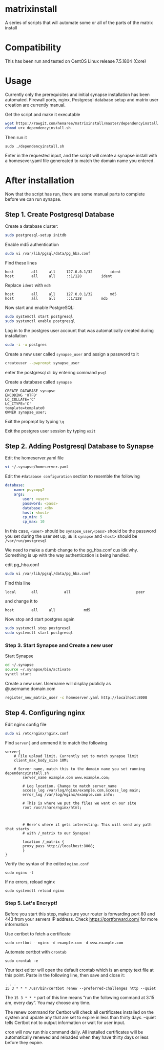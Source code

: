 # matrixinstall

A series of scripts that will automate some or all of the parts of the matrix install

# Compatibility

This has been run and tested on CentOS Linux release 7.5.1804 (Core)


# Usage

Currently only the prerequisites and initial synapse installation has been automated. Firewall ports, nginx, Postgresql database setup and matrix user creation are currently manual.

Get the script and make it executable

```bash
wget https://rawgit.com/henaree/matrixinstall/master/dependencyinstall.sh
chmod u+x dependencyinstall.sh
```

Then run it

```
sudo ./dependencyinstall.sh
```

Enter in the requested input, and the script will create a synapse install with a homesever.yaml file genereated to match the domain name you entered.

# After installation

Now that the script has run, there are some manual parts to complete before we can run synapse.

## Step 1. Create Postgresql Database

Create a database cluster:

```bash
sudo postgresql-setup initdb
```

Enable md5 authentication

```bash
sudo vi /var/lib/pgsql/data/pg_hba.conf
```

Find these lines

```
host		all		all		127.0.0.1/32		ident
host		all		all		::1/128			ident
```

Replace ```ident``` with ```md5```

```
host		all		all		127.0.0.1/32		md5
host		all		all		::1/128			md5
```
Now start and enable PostgreSQL:

```bash
sudo systemctl start postgresql
sudo systemctl enable postgresql
```

Log in to the postgres user account that was automatically created during installation

```bash
sudo -i -u postgres
```

Create a new user called ```synapse_user``` and assign a password to it

```bash
createuser --pwprompt synapse_user
```
enter the postgresql cli by entering command ```psql```

Create a database called ```synapse```

```postgresql
CREATE DATABASE synapse
ENCODING 'UTF8'
LC_COLLATE='C'
LC_CTYPE='C'
template=template0
OWNER synapse_user;
```

Exit the propmpt by typing ```\q```

Exit the postgres user session by typing ```exit```

## Step 2. Adding Postgresql Database to Synapse

Edit the homeserver.yaml file

```bash
vi ~/.synapse/homeserver.yaml
```

Edit the ```#database configuration``` section to resemble the following

```homeserver.yaml
database:
    name: psycopg2
    args:
        user: <user>
        password: <pass>
        database: <db>
        host: <host>
        cp_min: 5
        cp_max: 10
```
In this case, ```<user>``` should be ```synapse_user```,```<pass>``` should be the password you set during the user set up, ```db``` is ```synapse``` and ```<host>``` should be ```/var/run/postgresql```

We need to make a dumb change to the pg_hba.conf cus idk why. Something is up with the way authentication is being handled.

edit pg_hba.conf

```bash
sudo vi /var/lib/pgsql/data/pg_hba.conf
```

Find this line

```
local   	all            all                              peer
```

and change it to

```
host		all		all				md5
```

Now stop and start postgres again

```bash
sudo systemctl stop postgresql
sudo systemctl start postgresql
```

### Step 3. Start Synapse and Create a new user

Start Synapse

```bash
cd ~/.synapse 
source ~/.synapse/bin/activate
synctl start
```

Create a new user. Username will display publicly as @username:domain.com

```bash
register_new_matrix_user -c homeserver.yaml http://localhost:8008
```
## Step 4. Configuring nginx

Edit nginx config file

```bash
sudo vi /etc/nginx/nginx.conf
```

Find ```server{``` and ammend it to match the following 

```
server{
	# File upload limit. Currently set to match synapse limit
	client_max_body_size 10M;
	
	# Server name, match this to the domain name you set running dependencyinstall.sh
      	server_name example.com www.example.com;

        # Log location. Change to match server_name
      	access_log /var/log/nginx/example.com.access_log main;
      	error_log /var/log/nginx/example.com info;

      	# This is where we put the files we want on our site
       	root /usr/share/nginx/html;



      	# Here's where it gets interesting: This will send any path that starts
      	# with /_matrix to our Synapse!

      	location /_matrix {
      	proxy_pass http://localhost:8008;
     	}
}
```

Verify the syntax of the edited ```nginx.conf```

```
sudo nginx -t
```

If no errors, reload nginx

```
sudo systemctl reload nginx
```

### Step 5. Let's Encrypt!

Before you start this step, make sure your router is forwarding port 80 and 443 from your servers IP address. Check https://portforward.com/ for more information

Use certbot to fetch a certificate

```
sudo certbot --nginx -d example.com -d www.example.com
```

Automate certbot with ```crontab```

```
sudo crontab -e
```

Your text editor will open the default crontab which is an empty text file at this point. Paste in the following line, then save and close it:

```
. . .
15 3 * * * /usr/bin/certbot renew --preferred-challenges http --quiet
```

The ```15 3 * * *``` part of this line means “run the following command at 3:15 am, every day”. You may choose any time.

The renew command for Certbot will check all certificates installed on the system and update any that are set to expire in less than thirty days. –quiet tells Certbot not to output information or wait for user input.

cron will now run this command daily. All installed certificates will be automatically renewed and reloaded when they have thirty days or less before they expire.


